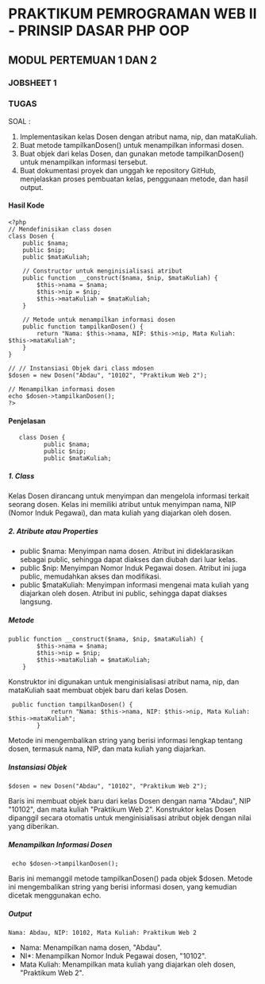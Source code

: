 # PRAKTIKUM PEMROGRAMAN WEB II - PRINSIP DASAR PHP OOP

## MODUL PERTEMUAN 1 DAN 2


### JOBSHEET 1

### TUGAS
SOAL :
1. Implementasikan kelas Dosen dengan atribut nama, nip, dan mataKuliah.
2. Buat metode tampilkanDosen() untuk menampilkan informasi dosen.
3. Buat objek dari kelas Dosen, dan gunakan metode tampilkanDosen() untuk 
menampilkan informasi tersebut.
4. Buat dokumentasi proyek dan unggah ke repository GitHub, menjelaskan proses 
pembuatan kelas, penggunaan metode, dan hasil output.

#### Hasil Kode 
    <?php 
    // Mendefinisikan class dosen
    class Dosen {
        public $nama;
        public $nip;
        public $mataKuliah;
    
        // Constructor untuk menginisialisasi atribut
        public function __construct($nama, $nip, $mataKuliah) {
            $this->nama = $nama;
            $this->nip = $nip;
            $this->mataKuliah = $mataKuliah;
        }
    
        // Metode untuk menampilkan informasi dosen
        public function tampilkanDosen() {
            return "Nama: $this->nama, NIP: $this->nip, Mata Kuliah: $this->mataKuliah";
        }
    }
    
    // // Instansiasi Objek dari class mdosen
    $dosen = new Dosen("Abdau", "10102", "Praktikum Web 2");
    
    // Menampilkan informasi dosen
    echo $dosen->tampilkanDosen();
    ?>

#### Penjelasan 

       class Dosen {
              public $nama;
              public $nip;
              public $mataKuliah;
##### 1. Class 
Kelas Dosen dirancang untuk menyimpan dan mengelola informasi terkait seorang dosen. Kelas ini memiliki atribut untuk menyimpan nama, NIP (Nomor Induk Pegawai), dan mata kuliah yang diajarkan oleh dosen.
##### 2. Atribute atau Properties
- public $nama: Menyimpan nama dosen. Atribut ini dideklarasikan sebagai public, sehingga dapat diakses dan diubah dari luar kelas.
- public $nip: Menyimpan Nomor Induk Pegawai dosen. Atribut ini juga public, memudahkan akses dan modifikasi.
- public $mataKuliah: Menyimpan informasi mengenai mata kuliah yang diajarkan oleh dosen. Atribut ini public, sehingga dapat diakses langsung.

##### Metode

    public function __construct($nama, $nip, $mataKuliah) {
            $this->nama = $nama;
            $this->nip = $nip;
            $this->mataKuliah = $mataKuliah;
        }

Konstruktor ini digunakan untuk menginisialisasi atribut nama, nip, dan mataKuliah saat membuat objek baru dari kelas Dosen.

     public function tampilkanDosen() {
                return "Nama: $this->nama, NIP: $this->nip, Mata Kuliah: $this->mataKuliah";
            }
            
Metode ini mengembalikan string yang berisi informasi lengkap tentang dosen, termasuk nama, NIP, dan mata kuliah yang diajarkan.

##### Instansiasi Objek 

    $dosen = new Dosen("Abdau", "10102", "Praktikum Web 2");

Baris ini membuat objek baru dari kelas Dosen dengan nama "Abdau", NIP "10102", dan mata kuliah "Praktikum Web 2". Konstruktor kelas Dosen dipanggil secara otomatis untuk menginisialisasi atribut objek dengan nilai yang diberikan.

##### Menampilkan Informasi Dosen

     echo $dosen->tampilkanDosen();

Baris ini memanggil metode tampilkanDosen() pada objek $dosen. Metode ini mengembalikan string yang berisi informasi dosen, yang kemudian dicetak menggunakan echo.

##### Output 
    Nama: Abdau, NIP: 10102, Mata Kuliah: Praktikum Web 2
- Nama: Menampilkan nama dosen, "Abdau".
- NI*: Menampilkan Nomor Induk Pegawai dosen, "10102".
- Mata Kuliah: Menampilkan mata kuliah yang diajarkan oleh dosen, "Praktikum Web 2".









